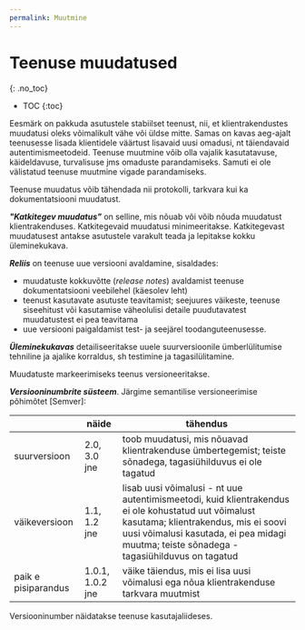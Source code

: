 ```yaml
---
permalink: Muutmine
---
```


# Teenuse muudatused
{: .no_toc}

- TOC
{:toc}

Eesmärk on pakkuda asutustele stabiilset teenust, nii, et  klientrakendustes muudatusi oleks võimalikult vähe või üldse mitte. Samas on kavas aeg-ajalt teenusesse lisada klientidele väärtust lisavaid uusi omadusi, nt täiendavaid autentimismeetodeid. Teenuse muutmine võib olla vajalik kasutatavuse, käideldavuse, turvalisuse jms omaduste parandamiseks. Samuti ei ole välistatud teenuse muutmine vigade parandamiseks. 

Teenuse muudatus võib tähendada nii protokolli, tarkvara kui ka dokumentatsiooni muudatust.

___"Katkitegev muudatus"___ on selline, mis nõuab või võib nõuda muudatust klientrakenduses. Katkitegevaid muudatusi minimeeritakse. Katkitegevast muudatusest antakse asutustele varakult teada ja lepitakse kokku üleminekukava.

___Reliis___ on teenuse uue versiooni avaldamine, sisaldades:
- muudatuste kokkuvõtte (_release notes_) avaldamist teenuse dokumentatsiooni veebilehel (käesolev leht)
- teenust kasutavate asutuste teavitamist; seejuures väikeste, teenuse siseehitust või kasutamise väheolulisi detaile puudutavatest muudatustest ei pea teavitama
- uue versiooni paigaldamist test- ja seejärel toodanguteenusesse. 

___Üleminekukavas___ detailiseeritakse uuele suurversioonile ümberlülitumise tehniline ja ajalike korraldus, sh testimine ja tagasilülitamine. 

Muudatuste markeerimiseks teenus versioneeritakse.

___Versiooninumbrite süsteem___. Järgime semantilise versioneerimise põhimõtet [Semver]:

|        | näide      | tähendus       |
|--------|------------|----------------|
| suurversioon | 2.0, 3.0 jne | toob muudatusi, mis nõuavad klientrakenduse  ümbertegemist; teiste sõnadega, tagasiühilduvus ei ole tagatud |
| väikeversioon | 1.1, 1.2 jne | lisab uusi võimalusi - nt uue  autentimismeetodi, kuid klientrakendus ei ole kohustatud uut võimalust kasutama; klientrakendus, mis ei soovi uusi võimalusi kasutada, ei pea midagi muutma; teiste sõnadega - tagasiühilduvus on tagatud |
| paik e pisiparandus | 1.0.1, 1.0.2 jne | väike täiendus, mis ei lisa uusi võimalusi ega nõua klientrakenduse tarkvara muutmist |

Versiooninumber näidatakse teenuse kasutajaliideses.


